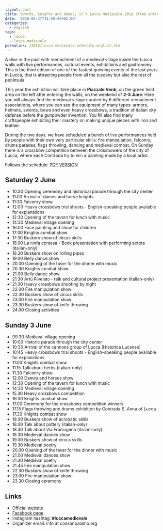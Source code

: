```yaml
---
layout: post
title: Swords, knights and dames, it’s Lucca Medievale 2018 (free entrance)
date: '2018-05-27T11:00:00+02:00'
categories:
  - english
tags:
  - lucca
  - lucca medievale
permalink: /2018/lucca-medievale-schedule-english.htm
---
```


A dive in the past with reenactment of a medieval village inside the Lucca walls
with live performances, cultural events, exhibitions and gastronomy. This is the
third edition of one of the fastest growing events of the last years in Lucca,
that is attracting people from all the tuscany but also the rest of peninsula.

This year the exhibition will take place in **Piazzale Verdi**, on the green field
area on the left after entering the walls, on the weekend of **2-3 June**. Here you
will always find the medieval village curated by 6 different reenactment
associations, where you can see the equipment of many types: armors, helmets,
swords, bows and even heavy crossbows, a tradition of italian city defense
before the gunpowder invention. You fill also find many craftspeople exhibiting
their mastery on making unique pieces with iron and leather.

<!-- more -->

During the two days, we have scheduled a bunch of live performances held by
people with their own very particular skills: fire manipulation, falconry, drums
parades, flags throwing, dancing and medieval combat. On Sunday there is a
crossbow competition between the crossbowers of the city of Lucca, where each
Contrada try to win a painting made by a local artist.

Follows the schedule: [PDF VERSION](https://luccamedievale.it/assets/files/2018/Lucca-Medievale-2018-english.pdf)

## Saturday 2 June

* 10:30 Opening ceremony and historical parade through the city center
* 11:00 Arrival of dames and horse knights
* 11:30 Falconry show
* 12:00 Heavy crossbows trial shoots - English-speaking people available for explanations
* 12:30 Opening of the tavern for lunch with music
* 14:30 Medieval village opening
* 16:00 Face painting and show for children
* 17:00 Knights combat show
* 17:30 Buskers show of circus skills
* 18.00 La ninfa contesa - Book presentation with performing actors (italian-only)
* 18.30 Buskers show on rolling pipes
* 19.00 Belly dance show
* 20.00 Opening of the taver for the dinner with music
* 20.30 Knights combat show
* 21.00 Belly dance show
* 21.30 Artù Rivelato - talk and cultural project presentation (italian-only)
* 21.30 Heavy crossbows shooting by night
* 22.00 Fire manipulation show
* 22.30 Buskers show of circus skills
* 23.00 Fire manipulation show
* 23.30 Buskers show of knife throwing
* 24.00 Closing activities

## Sunday 3 June

* 09:30 Medieval village opening
* 10:00 Historic parade through the city center
* 10:30 Arrival of the cannons group of Lucca (Historica Lucense)
* 10:45 Heavy crossbows trial shoots - English-speaking people available for explanations
* 11:00 Knights combat show
* 11.15 Talk about herbs (italian-only)
* 11.30 Falconry show
* 12.00 Dames and horses show
* 12:30 Opening of the tavern for lunch with music
* 14:30 Medieval village opening
* 15.30 Heavy crossbows competition
* 16.00 Knights combat show
* 17.00 Ceremony for the crossbows competition winners
* 17.15 Flags throwing and drums exhibition by Contrada S. Anna of Lucca
* 17.30 Knights combat show
* 18.00 Buskers show of acrobatic skills
* 18.00 Talk about pottery (italian-only)
* 18.30 Talk about Via Francigena (italian-only)
* 18.30 Medieval dances show
* 19.00 Buskers show of circus skills
* 19.30 Medieval poetry
* 20.00 Opening of the taver for the dinner with music
* 21.00 Medieval dances show
* 21.30 Medieval poetry
* 21.45 Fire manipulation show
* 22.30 Buskers show of knife throwing
* 23.00 Fire manipulation show
* 23.30 Closing ceremony

## Links

* [Official website](https://luccamedievale.it)
* [Facebook page](https://facebook.com/luccamedievale)
* Instagram hashtag: **#luccamedievale**
* Organizer email: info at consanpaolino.org
